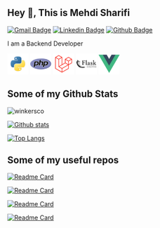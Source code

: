 ## Hey 👋, This is Mehdi Sharifi
[![Gmail Badge](https://img.shields.io/badge/-smmehdisharifi@gmail.com-c14438?style=flat&logo=Gmail&logoColor=white&link=mailto:smmehdisharifi@gmail.com)](mailto:smmehdisharifi@gmail.com) 
[![Linkedin Badge](https://img.shields.io/badge/-mohammad--mehdi--sharifi-0072b1?style=flat&logo=Linkedin&logoColor=white&link=https://www.linkedin.com/in/mohammad-mehdi-sharifi/)](https://www.linkedin.com/in/mohammad-mehdi-sharifi/)
[![Github Badge](https://img.shields.io/badge/-winkersco-grey?style=flat&logo=github&logoColor=white&link=https://github.com/winkersco/)](https://www.github.com/winkersco/) <p align='left'>I am a Backend Developer</p>
<code><img height="48" src="https://raw.githubusercontent.com/github/explore/80688e429a7d4ef2fca1e82350fe8e3517d3494d/topics/python/python.png"></code>
<code><img height="48" src="https://raw.githubusercontent.com/github/explore/ccc16358ac4530c6a69b1b80c7223cd2744dea83/topics/php/php.png"></code>
<code><img height="48" src="https://raw.githubusercontent.com/github/explore/56a826d05cf762b2b50ecbe7d492a839b04f3fbf/topics/laravel/laravel.png"></code>
<code><img height="48" src="https://raw.githubusercontent.com/github/explore/80688e429a7d4ef2fca1e82350fe8e3517d3494d/topics/flask/flask.png"></code>
<code><img height="48" src="https://raw.githubusercontent.com/github/explore/80688e429a7d4ef2fca1e82350fe8e3517d3494d/topics/vue/vue.png"></code>  
## Some of my Github Stats
<img src="https://komarev.com/ghpvc/?username=winkersco" alt="winkersco" />

[![Github stats](https://github-readme-stats.vercel.app/api?username=winkersco&show_icons=true&include_all_commits=true)](https://github.com/winkersco/)

[![Top Langs](https://github-readme-stats.vercel.app/api/top-langs/?username=winkersco&layout=compact)](https://github.com/winkersco/)

## Some of my useful repos
[![Readme Card](https://github-readme-stats.vercel.app/api/pin/?username=winkersco&repo=media-merger)](https://github.com/winkersco/media-merger)

[![Readme Card](https://github-readme-stats.vercel.app/api/pin/?username=winkersco&repo=golang-url-generator)](https://github.com/winkersco/golang-url-generator)

[![Readme Card](https://github-readme-stats.vercel.app/api/pin/?username=winkersco&repo=wappalyzer)](https://github.com/winkersco/wappalyzer)

[![Readme Card](https://github-readme-stats.vercel.app/api/pin/?username=winkersco&repo=zap)](https://github.com/winkersco/zap)
